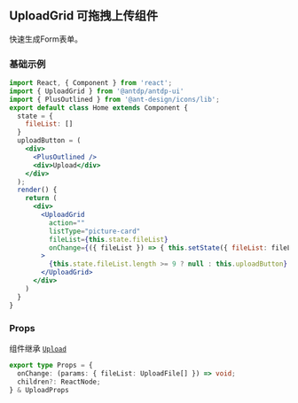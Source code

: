 UploadGrid 可拖拽上传组件
---

快速生成Form表单。

### 基础示例

<!--DemoStart--> 
```jsx
import React, { Component } from 'react';
import { UploadGrid } from '@antdp/antdp-ui'
import { PlusOutlined } from '@ant-design/icons/lib';
export default class Home extends Component {
  state = {
    fileList: []
  }
  uploadButton = (
    <div>
      <PlusOutlined />
      <div>Upload</div>
    </div>
  );
  render() {
    return (
      <div>
        <UploadGrid
          action=""
          listType="picture-card"
          fileList={this.state.fileList}
          onChange={({ fileList }) => { this.setState({ fileList: fileList }) }}
        >
          {this.state.fileList.length >= 9 ? null : this.uploadButton}
        </UploadGrid>
      </div>
    )
  }
}
```
<!--End-->

### Props
组件继承 [`Upload`](https:ant.design/components/upload-cn/#header)
```ts
export type Props = {
  onChange: (params: { fileList: UploadFile[] }) => void;
  children?: ReactNode;
} & UploadProps
```
